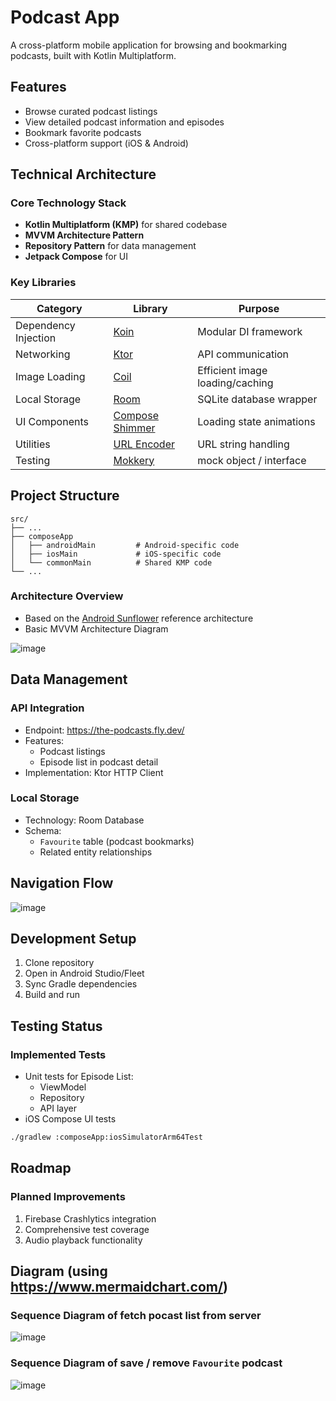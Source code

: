 # Podcast App

A cross-platform mobile application for browsing and bookmarking podcasts, built with Kotlin Multiplatform.

## Features
- Browse curated podcast listings
- View detailed podcast information and episodes
- Bookmark favorite podcasts
- Cross-platform support (iOS & Android)

## Technical Architecture

### Core Technology Stack
- **Kotlin Multiplatform (KMP)** for shared codebase
- **MVVM Architecture Pattern**
- **Repository Pattern** for data management
- **Jetpack Compose** for UI

### Key Libraries

| Category | Library | Purpose |
|----------|----------|---------|
| Dependency Injection | [Koin](https://insert-koin.io/docs/reference/koin-mp/kmp/) | Modular DI framework |
| Networking | [Ktor](https://ktor.io/) | API communication |
| Image Loading | [Coil](https://coil-kt.github.io/coil/) | Efficient image loading/caching |
| Local Storage | [Room](https://developer.android.com/kotlin/multiplatform/room) | SQLite database wrapper |
| UI Components | [Compose Shimmer](https://github.com/valentinilk/compose-shimmer) | Loading state animations |
| Utilities | [URL Encoder](https://github.com/ethauvin/urlencoder) | URL string handling |
| Testing   | [Mokkery](https://github.com/lupuuss/Mokkery) | mock object / interface |

## Project Structure

    src/
    ├── ...  
    ├── composeApp               
    │   ├── androidMain         # Android-specific code
    │   ├── iosMain             # iOS-specific code
    │   └── commonMain          # Shared KMP code
    └── ...

### Architecture Overview
- Based on the [Android Sunflower](https://github.com/android/sunflower) reference architecture
- Basic MVVM Architecture Diagram

![image](https://github.com/user-attachments/assets/f6722df6-b02a-40ee-aab2-0d2371369d11)


## Data Management

### API Integration
- Endpoint: https://the-podcasts.fly.dev/
- Features:
  - Podcast listings
  - Episode list in podcast detail
- Implementation: Ktor HTTP Client

### Local Storage
- Technology: Room Database
- Schema:
  - `Favourite` table (podcast bookmarks)
  - Related entity relationships

## Navigation Flow
![image](https://github.com/user-attachments/assets/b7c6fda9-2f01-4935-b9e9-8b697a744b94)


## Development Setup

1. Clone repository
2. Open in Android Studio/Fleet
3. Sync Gradle dependencies
4. Build and run

## Testing Status

### Implemented Tests
- Unit tests for Episode List:
  - ViewModel
  - Repository
  - API layer
- iOS Compose UI tests
```bash
./gradlew :composeApp:iosSimulatorArm64Test
```

## Roadmap
### Planned Improvements
1. Firebase Crashlytics integration
2. Comprehensive test coverage
3. Audio playback functionality

## Diagram (using https://www.mermaidchart.com/)
### Sequence Diagram of fetch pocast list from server
![image](https://github.com/user-attachments/assets/722f2dfc-ce54-4590-abd1-a212819d1642)

### Sequence Diagram of save / remove `Favourite` podcast 
![image](https://github.com/user-attachments/assets/8858a558-85d2-4713-b24b-bc2e9ff3eb1e)


